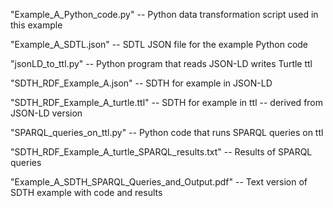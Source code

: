 "Example_A_Python_code.py" -- Python data transformation script used in this example

"Example_A_SDTL.json"  -- SDTL JSON file for the example Python code

"jsonLD_to_ttl.py" -- Python program that reads JSON-LD  writes Turtle ttl

"SDTH_RDF_Example_A.json"  -- SDTH for example in JSON-LD

"SDTH_RDF_Example_A_turtle.ttl" -- SDTH for example in ttl  -- derived from JSON-LD version

"SPARQL_queries_on_ttl.py" -- Python code that runs SPARQL queries on ttl

"SDTH_RDF_Example_A_turtle_SPARQL_results.txt"  -- Results of SPARQL queries

"Example_A_SDTH_SPARQL_Queries_and_Output.pdf"  -- Text version of SDTH example with code and results